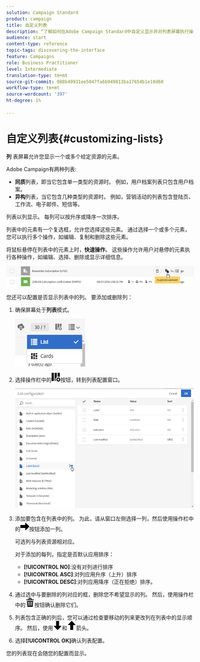 ```yaml
---
solution: Campaign Standard
product: campaign
title: 自定义列表
description: “了解如何在Adobe Campaign Standard中自定义显示并对列表屏幕执行操作：排序、筛选、删除或复制元素。 列表屏幕显示一个或多个给定资源的元素。”
audience: start
content-type: reference
topic-tags: discovering-the-interface
feature: Campaigns
role: Business Practitioner
level: Intermediate
translation-type: tm+mt
source-git-commit: 088b49931ee5047fa6b949813ba17654b1e10d60
workflow-type: tm+mt
source-wordcount: '397'
ht-degree: 1%

---
```



# 自定义列表{#customizing-lists}

**列** 表屏幕允许您显示一个或多个给定资源的元素。

Adobe Campaign有两种列表:

* **同质**&#x200B;列表，即当它包含单一类型的资源时。 例如，用户档案列表只包含用户档案。
* **异构**&#x200B;列表，当它包含几种类型的资源时。 例如，营销活动的列表包含登陆页、工作流、电子邮件、短信等。

列表以列显示。 每列可以按升序或降序一次排序。

列表中的元素有一个复选框，允许您选择这些元素。 通过选择一个或多个元素，您可以执行多个操作，如编辑、复制和删除这些元素。

将鼠标悬停在列表中的元素上时，**快速操作**。 这些操作允许用户对悬停的元素执行各种操作，如编辑、选择、删除或显示详细信息。

![](assets/overview_list_quickactions.png)

您还可以配置是否显示列表中的列。 要添加或删除列：

1. 确保屏幕处于&#x200B;**列表**&#x200B;模式。

   ![](assets/export_list_mode_switch.png)

1. 选择操作栏中的![](assets/columnsettings.png)按钮，转到列表配置窗口。

   ![](assets/list_configuration1.png)

1. 添加要包含在列表中的列。 为此，请从窗口左侧选择一列，然后使用操作栏中的![](assets/arrowright.png)按钮添加一列。

   可选列与列表资源相对应。

   对于添加的每列，指定是否默认应用排序：

   * **[!UICONTROL NO]**:没有对列进行排序
   * **[!UICONTROL ASC]**:对列应用升序（上升）排序
   * **[!UICONTROL DESC]**:对列应用降序（正在拒绝）排序。

1. 通过选中与要删除的列对应的框，删除您不希望显示的列。 然后，使用操作栏中的![](assets/delete.png)按钮确认删除它们。
1. 列表包含正确的列后，您可以通过检查要移动的列来更改列在列表中的显示顺序。 然后，使用![](assets/arrowdown.png)和![](assets/arrowup.png)箭头。
1. 选择&#x200B;**[!UICONTROL OK]**&#x200B;确认列表配置。

您的列表现在会随您的配置而显示。
